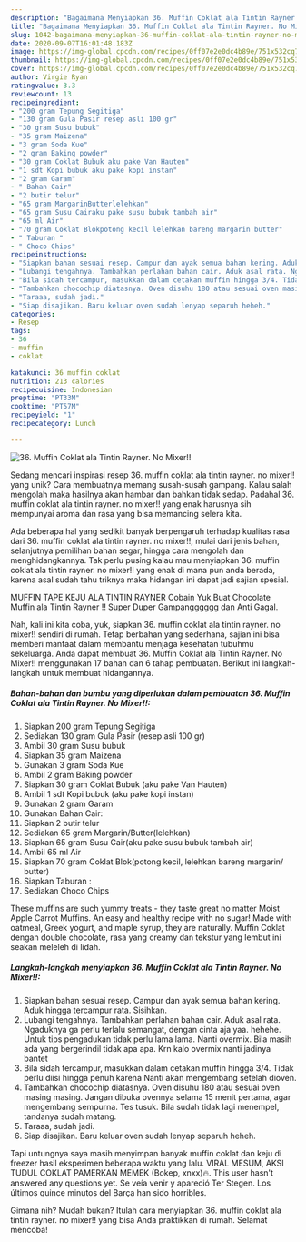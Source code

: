 ```yaml
---
description: "Bagaimana Menyiapkan 36. Muffin Coklat ala Tintin Rayner. No Mixer!! Anti Gagal"
title: "Bagaimana Menyiapkan 36. Muffin Coklat ala Tintin Rayner. No Mixer!! Anti Gagal"
slug: 1042-bagaimana-menyiapkan-36-muffin-coklat-ala-tintin-rayner-no-mixer-anti-gagal
date: 2020-09-07T16:01:48.183Z
image: https://img-global.cpcdn.com/recipes/0ff07e2e0dc4b89e/751x532cq70/36-muffin-coklat-ala-tintin-rayner-no-mixer-foto-resep-utama.jpg
thumbnail: https://img-global.cpcdn.com/recipes/0ff07e2e0dc4b89e/751x532cq70/36-muffin-coklat-ala-tintin-rayner-no-mixer-foto-resep-utama.jpg
cover: https://img-global.cpcdn.com/recipes/0ff07e2e0dc4b89e/751x532cq70/36-muffin-coklat-ala-tintin-rayner-no-mixer-foto-resep-utama.jpg
author: Virgie Ryan
ratingvalue: 3.3
reviewcount: 13
recipeingredient:
- "200 gram Tepung Segitiga"
- "130 gram Gula Pasir resep asli 100 gr"
- "30 gram Susu bubuk"
- "35 gram Maizena"
- "3 gram Soda Kue"
- "2 gram Baking powder"
- "30 gram Coklat Bubuk aku pake Van Hauten"
- "1 sdt Kopi bubuk aku pake kopi instan"
- "2 gram Garam"
- " Bahan Cair"
- "2 butir telur"
- "65 gram MargarinButterlelehkan"
- "65 gram Susu Cairaku pake susu bubuk tambah air"
- "65 ml Air"
- "70 gram Coklat Blokpotong kecil lelehkan bareng margarin butter"
- " Taburan "
- " Choco Chips"
recipeinstructions:
- "Siapkan bahan sesuai resep. Campur dan ayak semua bahan kering. Aduk hingga tercampur rata. Sisihkan."
- "Lubangi tengahnya. Tambahkan perlahan bahan cair. Aduk asal rata. Ngaduknya ga perlu terlalu semangat, dengan cinta aja yaa. hehehe. Untuk tips pengadukan tidak perlu lama lama. Nanti overmix. Bila masih ada yang bergerindil tidak apa apa. Krn kalo overmix nanti jadinya bantet"
- "Bila sidah tercampur, masukkan dalam cetakan muffin hingga 3/4. Tidak perlu diisi hingga penuh karena Nanti akan mengembang setelah dioven."
- "Tambahkan chocochip diatasnya. Oven disuhu 180 atau sesuai oven masing masing. Jangan dibuka ovennya selama 15 menit pertama, agar mengembang sempurna. Tes tusuk. Bila sudah tidak lagi menempel, tandanya sudah matang."
- "Taraaa, sudah jadi."
- "Siap disajikan. Baru keluar oven sudah lenyap separuh heheh."
categories:
- Resep
tags:
- 36
- muffin
- coklat

katakunci: 36 muffin coklat 
nutrition: 213 calories
recipecuisine: Indonesian
preptime: "PT33M"
cooktime: "PT57M"
recipeyield: "1"
recipecategory: Lunch

---
```



![36. Muffin Coklat ala Tintin Rayner. No Mixer!!](https://img-global.cpcdn.com/recipes/0ff07e2e0dc4b89e/751x532cq70/36-muffin-coklat-ala-tintin-rayner-no-mixer-foto-resep-utama.jpg)

Sedang mencari inspirasi resep 36. muffin coklat ala tintin rayner. no mixer!! yang unik? Cara membuatnya memang susah-susah gampang. Kalau salah mengolah maka hasilnya akan hambar dan bahkan tidak sedap. Padahal 36. muffin coklat ala tintin rayner. no mixer!! yang enak harusnya sih mempunyai aroma dan rasa yang bisa memancing selera kita.

Ada beberapa hal yang sedikit banyak berpengaruh terhadap kualitas rasa dari 36. muffin coklat ala tintin rayner. no mixer!!, mulai dari jenis bahan, selanjutnya pemilihan bahan segar, hingga cara mengolah dan menghidangkannya. Tak perlu pusing kalau mau menyiapkan 36. muffin coklat ala tintin rayner. no mixer!! yang enak di mana pun anda berada, karena asal sudah tahu triknya maka hidangan ini dapat jadi sajian spesial.

MUFFIN TAPE KEJU ALA TINTIN RAYNER Cobain Yuk Buat Chocolate Muffin ala Tintin Rayner !! Super Duper Gampangggggg dan Anti Gagal.


Nah, kali ini kita coba, yuk, siapkan 36. muffin coklat ala tintin rayner. no mixer!! sendiri di rumah. Tetap berbahan yang sederhana, sajian ini bisa memberi manfaat dalam membantu menjaga kesehatan tubuhmu sekeluarga. Anda dapat membuat 36. Muffin Coklat ala Tintin Rayner. No Mixer!! menggunakan 17 bahan dan 6 tahap pembuatan. Berikut ini langkah-langkah untuk membuat hidangannya.

<!--inarticleads1-->

##### Bahan-bahan dan bumbu yang diperlukan dalam pembuatan 36. Muffin Coklat ala Tintin Rayner. No Mixer!!:

1. Siapkan 200 gram Tepung Segitiga
1. Sediakan 130 gram Gula Pasir (resep asli 100 gr)
1. Ambil 30 gram Susu bubuk
1. Siapkan 35 gram Maizena
1. Gunakan 3 gram Soda Kue
1. Ambil 2 gram Baking powder
1. Siapkan 30 gram Coklat Bubuk (aku pake Van Hauten)
1. Ambil 1 sdt Kopi bubuk (aku pake kopi instan)
1. Gunakan 2 gram Garam
1. Gunakan  Bahan Cair:
1. Siapkan 2 butir telur
1. Sediakan 65 gram Margarin/Butter(lelehkan)
1. Siapkan 65 gram Susu Cair(aku pake susu bubuk tambah air)
1. Ambil 65 ml Air
1. Siapkan 70 gram Coklat Blok(potong kecil, lelehkan bareng margarin/ butter)
1. Siapkan  Taburan :
1. Sediakan  Choco Chips


These muffins are such yummy treats - they taste great no matter Moist Apple Carrot Muffins. An easy and healthy recipe with no sugar! Made with oatmeal, Greek yogurt, and maple syrup, they are naturally. Muffin Coklat dengan double chocolate, rasa yang creamy dan tekstur yang lembut ini seakan meleleh di lidah. 

<!--inarticleads2-->

##### Langkah-langkah menyiapkan 36. Muffin Coklat ala Tintin Rayner. No Mixer!!:

1. Siapkan bahan sesuai resep. Campur dan ayak semua bahan kering. Aduk hingga tercampur rata. Sisihkan.
1. Lubangi tengahnya. Tambahkan perlahan bahan cair. Aduk asal rata. Ngaduknya ga perlu terlalu semangat, dengan cinta aja yaa. hehehe. Untuk tips pengadukan tidak perlu lama lama. Nanti overmix. Bila masih ada yang bergerindil tidak apa apa. Krn kalo overmix nanti jadinya bantet
1. Bila sidah tercampur, masukkan dalam cetakan muffin hingga 3/4. Tidak perlu diisi hingga penuh karena Nanti akan mengembang setelah dioven.
1. Tambahkan chocochip diatasnya. Oven disuhu 180 atau sesuai oven masing masing. Jangan dibuka ovennya selama 15 menit pertama, agar mengembang sempurna. Tes tusuk. Bila sudah tidak lagi menempel, tandanya sudah matang.
1. Taraaa, sudah jadi.
1. Siap disajikan. Baru keluar oven sudah lenyap separuh heheh.


Tapi untungnya saya masih menyimpan banyak muffin coklat dan keju di freezer hasil eksperimen beberapa waktu yang lalu. VIRAL MESUM, AKSI TUDUL COKLAT PAMERKAN MEMEK (Bokep, xnxx)🔥. This user hasn&#39;t answered any questions yet. Se veía venir y apareció Ter Stegen. Los últimos quince minutos del Barça han sido horribles. 

Gimana nih? Mudah bukan? Itulah cara menyiapkan 36. muffin coklat ala tintin rayner. no mixer!! yang bisa Anda praktikkan di rumah. Selamat mencoba!
